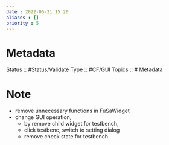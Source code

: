 ```yaml
---
date : 2022-06-21 15:20
aliases : []
priority : 5
---
```

# Metadata
Status :: #Status/Validate 
Type :: #CF/GUI 
Topics :: # Metadata
# Note
* remove  unnecessary functions in FuSaWidget
* change GUI operation, 
	* by remove child widget for testbench, 
	* click testbenc, switch to setting dialog
	* remove check state for testbench
